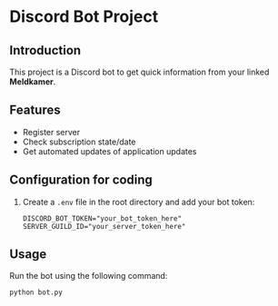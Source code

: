 # Discord Bot Project

## Introduction
This project is a Discord bot to get quick information from your linked **Meldkamer**.

## Features
- Register server
- Check subscription state/date
- Get automated updates of application updates

## Configuration for coding
1. Create a `.env` file in the root directory and add your bot token:
    ```env
    DISCORD_BOT_TOKEN="your_bot_token_here"
    SERVER_GUILD_ID="your_server_token_here"
    ```
## Usage
Run the bot using the following command:
```bash
python bot.py
